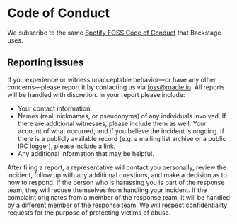 # Code of Conduct

We subscribe to the same [Spotify FOSS Code of Conduct](https://github.com/backstage/backstage/blob/master/CODE_OF_CONDUCT.md) that Backstage uses.

## Reporting issues

If you experience or witness unacceptable behavior—or have any other concerns—please report it by contacting us via foss@roadie.io. All reports will be handled with discretion. In your report please include:

 - Your contact information.
 - Names (real, nicknames, or pseudonyms) of any individuals involved. If there are additional witnesses, please include them as well. Your account of what occurred, and if you believe the incident is ongoing. If there is a publicly available record (e.g. a mailing list archive or a public IRC logger), please include a link.
- Any additional information that may be helpful.

After filing a report, a representative will contact you personally, review the incident, follow up with any additional questions, and make a decision as to how to respond. If the person who is harassing you is part of the response team, they will recuse themselves from handling your incident. If the complaint originates from a member of the response team, it will be handled by a different member of the response team. We will respect confidentiality requests for the purpose of protecting victims of abuse.

